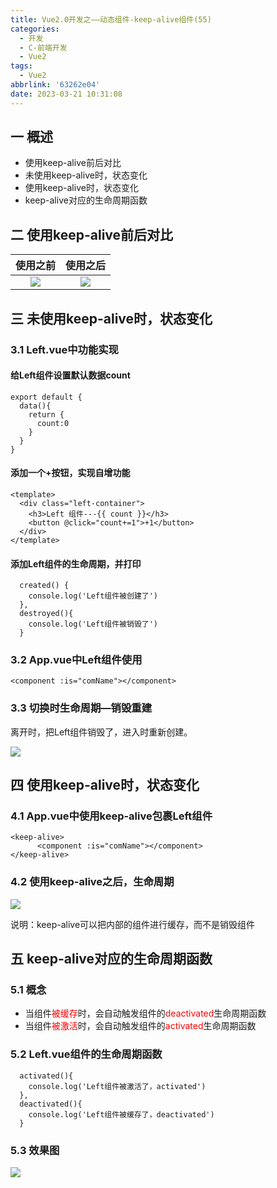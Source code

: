 ```yaml
---
title: Vue2.0开发之——动态组件-keep-alive组件(55)
categories:
  - 开发
  - C-前端开发
  - Vue2
tags:
  - Vue2
abbrlink: '63262e04'
date: 2023-03-21 10:31:08
---
```

## 一 概述

* 使用keep-alive前后对比
* 未使用keep-alive时，状态变化
* 使用keep-alive时，状态变化
* keep-alive对应的生命周期函数

<!--more-->

## 二 使用keep-alive前后对比

| 使用之前 | 使用之后 |
| :------: | :------: |
|  ![][1]  |  ![][3]  |

## 三  未使用keep-alive时，状态变化

### 3.1 Left.vue中功能实现

####  给Left组件设置默认数据count

```
export default {
  data(){
    return {
      count:0
    }
  }
}
```

####  添加一个+按钮，实现自增功能

```
<template>
  <div class="left-container">
    <h3>Left 组件---{{ count }}</h3>
    <button @click="count+=1">+1</button>
  </div>
</template>
```

#### 添加Left组件的生命周期，并打印

```
  created() {
    console.log('Left组件被创建了')
  },
  destroyed(){
    console.log('Left组件被销毁了')
  }
```

### 3.2 App.vue中Left组件使用

```
<component :is="comName"></component>
```

### 3.3 切换时生命周期—销毁重建

离开时，把Left组件销毁了，进入时重新创建。

![][2]

## 四 使用keep-alive时，状态变化

### 4.1 App.vue中使用keep-alive包裹Left组件

```
<keep-alive>
      <component :is="comName"></component>
</keep-alive>
```

### 4.2 使用keep-alive之后，生命周期
![][4]

说明：keep-alive可以把内部的组件进行缓存，而不是销毁组件

## 五 keep-alive对应的生命周期函数

### 5.1 概念

* 当组件<font color=red>被缓存</font>时，会自动触发组件的<font color=red>deactivated</font>生命周期函数
* 当组件<font color=red>被激活</font>时，会自动触发组件的<font color=red>activated</font>生命周期函数

### 5.2 Left.vue组件的生命周期函数

```
  activated(){
    console.log('Left组件被激活了，activated')
  },
  deactivated(){
    console.log('Left组件被缓存了，deactivated')
  }
```

### 5.3 效果图

![][5]


[1]:https://cdn.jsdelivr.net/gh/PGzxc/CDN/blog-vue/vue2.0-55-component-keepalive-no.gif
[2]:https://cdn.jsdelivr.net/gh/PGzxc/CDN/blog-vue/vue2.0-55-component-keepalive-no-life.gif
[3]:https://cdn.jsdelivr.net/gh/PGzxc/CDN/blog-vue/vue2.0-55-component-keepalive-yes.gif
[4]:https://cdn.jsdelivr.net/gh/PGzxc/CDN/blog-vue/vue2.0-55-component-keepalive-yes-life.gif
[5]:https://cdn.jsdelivr.net/gh/PGzxc/CDN/blog-vue/vue2.0-55-component-keepalive-life.gif